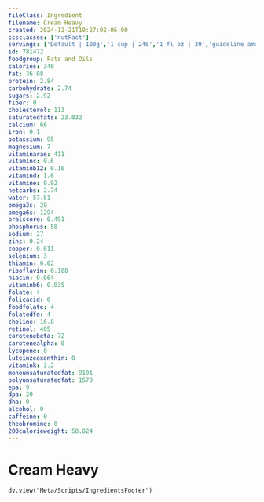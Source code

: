 ```yaml
---
fileClass: Ingredient
filename: Cream Heavy
created: 2024-12-21T19:27:02-06:00
cssclasses: ['nutFact']
servings: ['Default | 100g','1 cup | 240','1 fl oz | 30','guideline amount per fl oz of beverage | 3']
id: 781472
foodgroup: Fats and Oils
calories: 340
fat: 36.08
protein: 2.84
carbohydrate: 2.74
sugars: 2.92
fiber: 0
cholesterol: 113
saturatedfats: 23.032
calcium: 66
iron: 0.1
potassium: 95
magnesium: 7
vitaminarae: 411
vitaminc: 0.6
vitaminb12: 0.16
vitamind: 1.6
vitamine: 0.92
netcarbs: 2.74
water: 57.81
omega3s: 29
omega6s: 1294
pralscore: 0.491
phosphorus: 58
sodium: 27
zinc: 0.24
copper: 0.011
selenium: 3
thiamin: 0.02
riboflavin: 0.188
niacin: 0.064
vitaminb6: 0.035
folate: 4
folicacid: 0
foodfolate: 4
folatedfe: 4
choline: 16.8
retinol: 405
carotenebeta: 72
carotenealpha: 0
lycopene: 0
luteinzeaxanthin: 0
vitamink: 3.2
monounsaturatedfat: 9101
polyunsaturatedfat: 1570
epa: 9
dpa: 20
dha: 0
alcohol: 0
caffeine: 0
theobromine: 0
200calorieweight: 58.824
---
```


# Cream Heavy

```dataviewjs
dv.view("Meta/Scripts/IngredientsFooter")
```